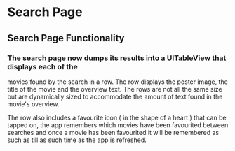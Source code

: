#  Search Page

## Search Page Functionality

### The search page now dumps its results into a UITableView that displays each of the
movies found by the search in a row. The row displays the poster image, the title of the
movie and the overview text. The rows are not all the same size but are dynamically sized 
to accommodate the amount of text found in the movie's overview. 

The row also includes a favourite icon ( in the shape of a heart ) that can be tapped on,
the app remembers which movies have been favourited between searches and once a movie has been
favourited it will be remembered as such as till as such time as the app is refreshed.
